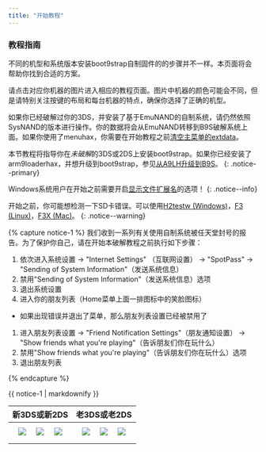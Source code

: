 ```yaml
---
title: "开始教程"
---
```


### 教程指南

不同的机型和系统版本安装boot9strap自制固件的的步骤并不一样。本页面将会帮助你找到合适的方案。

请点击对应你机器的图片进入相应的教程页面。图片中机器的颜色可能会不同，但是请特别关注按键的布局和每台机器的特点，确保你选择了正确的机型。

如果你已经破解过你的3DS，并安装了基于EmuNAND的自制系统，请仍然依照SysNAND的版本进行操作。你的数据将会从EmuNAND转移到B9S破解系统上面。如果你使用了menuhax，你需要在开始教程之前[清空主菜单的extdata](troubleshooting#clear-home-menu-extdata)。

本节教程将指导你在*未破解*的3DS或2DS上安装boot9strap。如果你已经安装了arm9loaderhax，并想升级到boot9strap，参见[从A9LH升级到B9S](a9lh-to-b9s)。
{: .notice--primary}

Windows系统用户在开始之前需要开启[显示文件扩展名](file-extensions-(windows))的选项！
{: .notice--info}

开始之前，你可能想检测一下SD卡错误。可以使用[H2testw (Windows)](h2testw-(windows))，[F3 (Linux)](f3-(linux))，[F3X (Mac)](f3x-(mac))。
{: .notice--warning}

{% capture notice-1 %}
我们收到一系列有关使用自制系统被任天堂封号的报告。为了保护你自己，请在开始本破解教程之前执行如下步骤：

1. 依次进入系统设置 -> "Internet Settings" （互联网设置） -> "SpotPass" -> "Sending of System Information"（发送系统信息）
1. 禁用"Sending of System Information"（发送系统信息）选项
1. 退出系统设置
1. 进入你的朋友列表（Home菜单上面一排图标中的笑脸图标）
  + 如果出现错误并退出了菜单，那么朋友列表设置已经被禁用了
1. 进入朋友列表设置 -> "Friend Notification Settings"（朋友通知设置） ->  "Show friends what you're playing"（告诉朋友们你在玩什么）
1. 禁用"Show friends what you're playing"（告诉朋友们你在玩什么）选项
1. 退出朋友列表

{% endcapture %}

<div class="notice--danger">{{ notice-1 | markdownify }}</div>

<table>
  <colgroup>
    <col span="1" style="width: 50%;">
    <col span="1" style="width: 50%;">
  </colgroup>
  <thead>
    <tr>
      <th style="text-align: center">新3DS或新2DS</th>
      <th style="text-align: center">老3DS或老2DS</th>
    </tr>
  </thead>
  <tbody>
    <tr>
      <td style="text-align: center"><a href="get-started-(new-3ds)"><img src="{{ base_path }}/images/new3ds.png" style="padding: 0.5em;"></a> <a href="get-started-(new-3ds)"><img src="{{ base_path }}/images/new3dsxl.png" style="padding: 0.5em;"></a> <a href="get-started-(new-3ds)"><img src="{{ base_path }}/images/new2dsxl.png" style="padding: 0.5em;"></a></td>
      <td style="text-align: center"><a href="get-started-(old-3ds)"><img src="{{ base_path }}/images/old3ds.png" style="padding: 0.5em;"></a> <a href="get-started-(old-3ds)"><img src="{{ base_path }}/images/old3dsxl.png" style="padding: 0.5em;"></a> <a href="get-started-(old-3ds)"><img src="{{ base_path }}/images/2ds.png" style="padding: 0.5em;"></a></td>
    </tr>
  </tbody>
</table>
